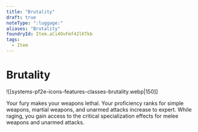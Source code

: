 ```yaml
---
title: "Brutality"
draft: true
noteType: ":luggage:"
aliases: "Brutality"
foundryId: Item.aCi4OvFmf42lKTkb
tags:
  - Item
---
```


# Brutality
![[systems-pf2e-icons-features-classes-brutality.webp|150]]

Your fury makes your weapons lethal. Your proficiency ranks for simple weapons, martial weapons, and unarmed attacks increase to expert. While raging, you gain access to the critical specialization effects for melee weapons and unarmed attacks.
